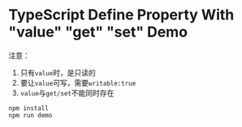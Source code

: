 TypeScript Define Property With "value" "get" "set" Demo
==========================================================

注意：
1. 只有`value`时，是只读的
2. 要让`value`可写，需要`writable:true`
3. `value`与`get/set`不能同时存在

```
npm install
npm run demo
```
